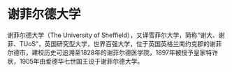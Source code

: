 # 谢菲尔德大学

谢菲尔德大学（The University of Sheffield），又译雪菲尔大学，简称“谢大、谢菲、TUoS”，英国研究型大学，世界百强大学，位于英国英格兰南约克郡的谢菲尔德市，建校历史可追溯至1828年的谢菲尔德医学院，1897年被授予皇家特许状，1905年由爱德华七世国王设于谢菲尔德大学。